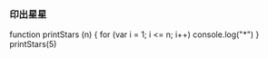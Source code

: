 ### **印出星星**

function printStars (n) {
	for (var i = 1; i <= n; i++)
	console.log("*")
}
printStars(5)
